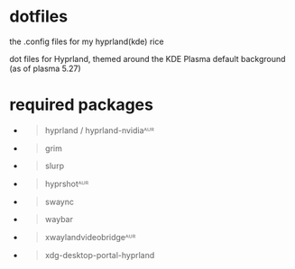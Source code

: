 # dotfiles
the .config files for my hyprland(kde) rice

dot files for Hyprland, themed around the KDE Plasma default background (as of plasma 5.27)

# required packages
 - > hyprland / hyprland-nvidiaᴬᵁᴿ
 - > grim
 - > slurp
 - > hyprshotᴬᵁᴿ
 - > swaync
 - > waybar
 - > xwaylandvideobridgeᴬᵁᴿ
 - > xdg-desktop-portal-hyprland

